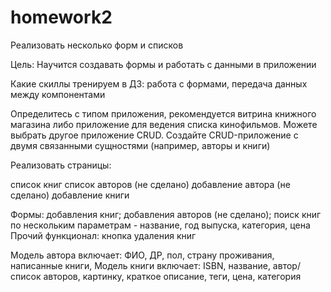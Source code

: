 # homework2
Реализовать несколько форм и списков

Цель:
Научится создавать формы и работать с данными в приложении

Какие скиллы тренируем в ДЗ: работа с формами, передача данных между компонентами

Определитесь с типом приложения, рекомендуется витрина книжного магазина либо приложение для ведения списка кинофильмов. Можете выбрать другое приложение CRUD. 
Создайте CRUD-приложение с двумя связанными сущностями (например, авторы и книги)

Реализовать страницы:

список книг
список авторов (не сделано)
добавление автора (не сделано)
добавление книги

Формы:
добавления книг;
добавления авторов (не сделано); 
поиск книг по нескольким параметрам - название, год выпуска, категория, цена
Прочий функционал:
кнопка удаления книг

Модель автора включает: ФИО, ДР, пол, страну проживания, написанные книги, 
Модель книги включает: ISBN, название, автор/список авторов, картинку, краткое описание, теги, цена, категория
